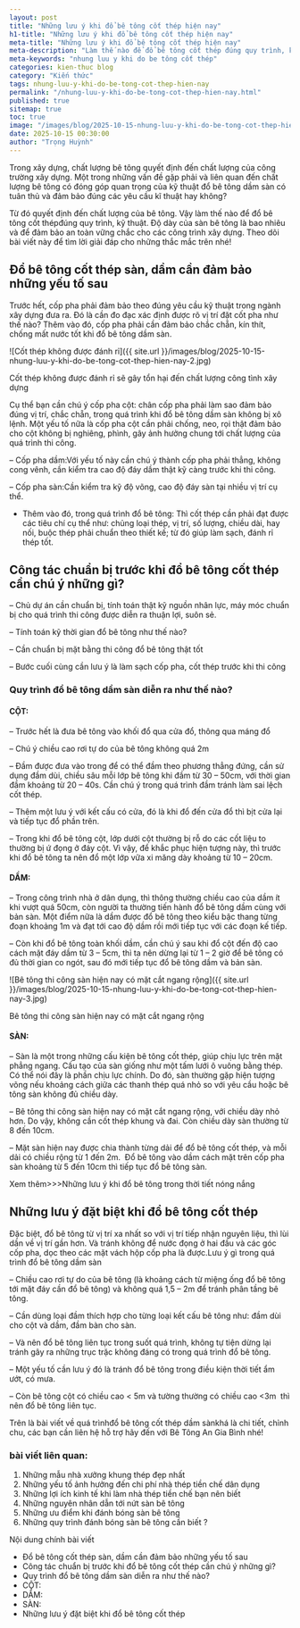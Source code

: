 ```yaml
---
layout: post
title: "Những lưu ý khi đổ bê tông cốt thép hiện nay"
h1-title: "Những lưu ý khi đổ bê tông cốt thép hiện nay"
meta-title: "Những lưu ý khi đổ bê tông cốt thép hiện nay"
meta-description: "Làm thế nào để đổ bê tông cốt thép đúng quy trình, kỹ thuật. Độ dày của sàn bê tông là bao nhiêu và để đảm bảo an toàn cho công trình xây dựng?"
meta-keywords: "nhung luu y khi do be tông cốt thép"
categories: kien-thuc blog
category: "Kiến thức"
tags: nhung-luu-y-khi-do-be-tong-cot-thep-hien-nay
permalink: "/nhung-luu-y-khi-do-be-tong-cot-thep-hien-nay.html"
published: true
sitemap: true
toc: true
image: "/images/blog/2025-10-15-nhung-luu-y-khi-do-be-tong-cot-thep-hien-nay-1.jpg"
date: 2025-10-15 00:30:00
author: "Trọng Huỳnh"
---
```


Trong xây dựng, chất lượng bê tông quyết định đến chất lượng của công trường xây dựng. Một trong những vấn đề gặp phải và liên quan đến chất lượng bê tông có đóng góp quan trọng của kỹ thuật đổ bê tông dầm sàn có tuân thủ và đảm bảo đúng các yêu cầu kĩ thuật hay không?

Từ đó quyết định đến chất lượng của bê tông. Vậy làm thế nào để đổ bê tông cốt thépđúng quy trình, kỹ thuật. Độ dày của sàn bê tông là bao nhiêu và để đảm bảo an toàn vững chắc cho các công trình xây dựng. Theo dõi bài viết này để tìm lời giải đáp cho những thắc mắc trên nhé!

## Đổ bê tông cốt thép sàn, dầm cần đảm bảo những yếu tố sau

Trước hết, cốp pha phải đảm bảo theo đúng yêu cầu kỹ thuật trong ngành xây dựng đưa ra. Đó là cần đo đạc xác định được rõ vị trí đặt cốt pha như thế nào? Thêm vào đó, cốp pha phải cần đảm bảo chắc chẵn, kín thít, chống mất nước tốt khi đổ bê tông dầm sàn.

![Cốt thép không được đánh rỉ]({{ site.url }}/images/blog/2025-10-15-nhung-luu-y-khi-do-be-tong-cot-thep-hien-nay-2.jpg)

Cốt thép không được đánh rỉ sẽ gây tổn hại đến chất lượng công tình xây dựng

Cụ thể bạn cần chú ý cốp pha cột: chân cốp pha phải làm sao đảm bảo đúng vị trí, chắc chẵn, trong quá trình khi đổ bê tông dầm sàn không bị xô lệnh. Một yếu tố nữa là cốp pha cột cần phải chống, neo, rọi thật đảm bảo cho cột không bị nghiêng, phình, gây ảnh hưởng chung tới chất lượng của quá trình thi công.

– Cốp pha dầm:Với yếu tố này cần chú ý thành cốp pha phải thẳng, không cong vênh, cần kiểm tra cao độ đáy dầm thật kỹ càng trước khi thi công.

– Cốp pha sàn:Cần kiểm tra kỹ độ võng, cao độ đáy sàn tại nhiều vị trí cụ thể.

+ Thêm vào đó, trong quá trình đổ bê tông: Thì cốt thép cần phải đạt được các tiêu chí cụ thể như: chủng loại thép, vị trí, số lượng, chiều dài, hay nối, buộc thép phải chuẩn theo thiết kế; từ đó giúp làm sạch, đánh rỉ thép tốt.

## Công tác chuẩn bị trước khi đổ bê tông cốt thép cần chú ý những gì?

– Chủ dự án cần chuẩn bị, tính toán thật kỹ nguồn nhân lực, máy móc chuẩn bị cho quá trình thi công được diễn ra thuận lợi, suôn sẻ.

– Tính toán kỹ thời gian đổ bê tông như thế nào?

– Cần chuẩn bị mặt bằng thi công đổ bê tông thật tốt

– Bước cuối cùng cần lưu ý là làm sạch cốp pha, cốt thép trước khi thi công

### Quy trình đổ bê tông dầm sàn diễn ra như thế nào?

#### CỘT:

– Trước hết là đưa bê tông vào khối đổ qua cửa đổ, thông qua máng đổ

– Chú ý chiều cao rơi tự do của bê tông không quá 2m

– Đầm được đưa vào trong để có thể đầm theo phương thẳng đứng, cần sử dụng đầm dùi, chiều sâu mỗi lớp bê tông khi đầm từ 30 – 50cm, với thời gian đầm khoảng từ 20 – 40s. Cần chú ý trong quá trình đầm tránh làm sai lệch cốt thép.

– Thêm một lưu ý với kết cấu có cửa, đó là khi đổ đến cửa đổ thì bịt cửa lại và tiếp tục đổ phần trên.

– Trong khi đổ bê tông cột, lớp dưới cột thường bị rỗ do các cốt liệu to thường bị ứ đọng ở đáy cột. Vì vậy, để khắc phục hiện tượng này, thì trước khi đổ bê tông ta nên đổ một lớp vữa xi măng dày khoảng từ 10 – 20cm.

#### DẦM:

– Trong công trình nhà ở dân dụng, thì thông thường chiều cao của dầm ít khi vượt quá 50cm, còn người ta thường tiến hành đổ bê tông dầm cùng với bản sàn. Một điểm nữa là dầm được đổ bê tông theo kiểu bậc thang từng đoạn khoảng 1m và đạt tới cao độ dầm rồi mới tiếp tục với các đoạn kế tiếp.

– Còn khi đổ bê tông toàn khối dầm, cần chú ý sau khi đổ cột đến độ cao cách mặt đáy dầm từ 3 – 5cm, thì ta nên dừng lại từ 1 – 2 giờ để bê tông có đủ thời gian co ngót, sau đó mới tiếp tục đổ bê tông dầm và bản sàn.

![Bê tông thi công sàn hiện nay có mặt cắt ngang rộng]({{ site.url }}/images/blog/2025-10-15-nhung-luu-y-khi-do-be-tong-cot-thep-hien-nay-3.jpg)

Bê tông thi công sàn hiện nay có mặt cắt ngang rộng

#### SÀN:

– Sàn là một trong những cấu kiện bê tông cốt thép, giúp chịu lực trên mặt phẳng ngang. Cấu tạo của sàn giống như một tấm lưới ô vuông bằng thép. Có thể nói đây là phần chịu lực chính. Do đó, sàn thường gặp hiện tượng võng nếu khoảng cách giữa các thanh thép quá nhỏ so với yêu cầu hoặc bê tông sàn không đủ chiều dày.

– Bê tông thi công sàn hiện nay có mặt cắt ngang rộng, với chiều dày nhỏ hơn. Do vậy, không cần cốt thép khung và đai. Còn chiều dày sàn thường từ 8 đến 10cm.

– Mặt sàn hiện nay được chia thành từng dải để đổ bê tông cốt thép, và mỗi dải có chiều rộng từ 1 đến 2m.  Đổ bê tông vào dầm cách mặt trên cốp pha sàn khoảng từ 5 đến 10cm thì tiếp tục đổ bê tông sàn.

Xem thêm>>>Những lưu ý khi đổ bê tông trong thời tiết nóng nắng

## Những lưu ý đặt biệt khi đổ bê tông cốt thép

Đặc biệt, đổ bê tông từ vị trí xa nhất so với vị trí tiếp nhận nguyên liệu, thì lùi dần về vị trí gần hơn. Và tránh không để nước đọng ở hai đầu và các góc cốp pha, dọc theo các mặt vách hộp cốp pha là được.Lưu ý gì trong quá trình đổ bê tông dầm sàn

– Chiều cao rơi tự do của bê tông (là khoảng cách từ miệng ống đổ bê tông tới mặt đáy cần đổ bê tông) và không quá 1,5 – 2m để tránh phân tầng bê tông.

– Cần dùng loại đầm thích hợp cho từng loại kết cấu bê tông như: đầm dùi cho cột và dầm, đầm bàn cho sàn.

– Và nên đổ bê tông liên tục trong suốt quá trình, không tự tiện dừng lại tránh gây ra những trục trặc không đáng có trong quá trình đổ bê tông.

– Một yếu tố cần lưu ý đó là tránh đổ bê tông trong điều kiện thời tiết ẩm ướt, có mưa.

– Còn bê tông cột có chiều cao < 5m và tường thường có chiều cao <3m  thì nên đổ bê tông liên tục.

Trên là bài viết về quá trìnhđổ bê tông cốt thép dầm sànkhá là chi tiết, chỉnh chu, các bạn cần liên hệ hỗ trợ hãy đến với Bê Tông An Gia Bình nhé!

### bài viết liên quan:

1. Những mẫu nhà xưởng khung thép đẹp nhất
2. Những yếu tố ảnh hưởng đến chi phí nhà thép tiền chế dân dụng
3. Những lợi ích kinh tế khi làm nhà thép tiền chế bạn nên biết
4. Những nguyên nhân dẫn tới nứt sàn bê tông
5. Những ưu điểm khi đánh bóng sàn bê tông
6. Những quy trình đánh bóng sàn bê tông cần biết ?

Nội dung chính bài viết

- Đổ bê tông cốt thép sàn, dầm cần đảm bảo những yếu tố sau
- Công tác chuẩn bị trước khi đổ bê tông cốt thép cần chú ý những gì?
- Quy trình đổ bê tông dầm sàn diễn ra như thế nào?
- CỘT:
- DẦM:
- SÀN:
- Những lưu ý đặt biệt khi đổ bê tông cốt thép